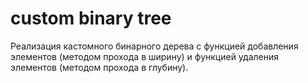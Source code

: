 # custom binary tree
Реализация кастомного бинарного дерева с функцией добавления элементов (методом прохода в ширину) 
и функцией удаления элементов (методом прохода в глубину).
